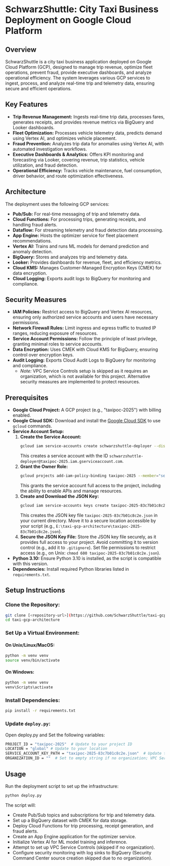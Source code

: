 # SchwarzShuttle: City Taxi Business Deployment on Google Cloud Platform

## Overview
SchwarzShuttle is a city taxi business application deployed on Google Cloud Platform (GCP), designed to manage trip revenue, optimize fleet operations, prevent fraud, provide executive dashboards, and analyze operational efficiency. The system leverages various GCP services to ingest, process, and analyze real-time trip and telemetry data, ensuring secure and efficient operations.

## Key Features
- **Trip Revenue Management:** Ingests real-time trip data, processes fares, generates receipts, and provides revenue metrics via BigQuery and Looker dashboards.
- **Fleet Optimization:** Processes vehicle telemetry data, predicts demand using Vertex AI, and optimizes vehicle placement.
- **Fraud Prevention:** Analyzes trip data for anomalies using Vertex AI, with automated investigation workflows.
- **Executive Dashboards & Analytics:** Offers KPI monitoring and forecasting via Looker, covering revenue, trip statistics, vehicle utilization, and fraud detection.
- **Operational Efficiency:** Tracks vehicle maintenance, fuel consumption, driver behavior, and route optimization effectiveness.

## Architecture
The deployment uses the following GCP services:
- **Pub/Sub:** For real-time messaging of trip and telemetry data.
- **Cloud Functions:** For processing trips, generating receipts, and handling fraud alerts.
- **Dataflow:** For streaming telemetry and fraud detection data processing.
- **App Engine:** Hosts the optimizer service for fleet placement recommendations.
- **Vertex AI:** Trains and runs ML models for demand prediction and anomaly detection.
- **BigQuery:** Stores and analyzes trip and telemetry data.
- **Looker:** Provides dashboards for revenue, fleet, and efficiency metrics.
- **Cloud KMS:** Manages Customer-Managed Encryption Keys (CMEK) for data encryption.
- **Cloud Logging:** Exports audit logs to BigQuery for monitoring and compliance.

## Security Measures
- **IAM Policies:** Restrict access to BigQuery and Vertex AI resources, ensuring only authorized service accounts and users have necessary permissions.
- **Network Firewall Rules:** Limit ingress and egress traffic to trusted IP ranges, reducing exposure of resources.
- **Service Account Permissions:** Follow the principle of least privilege, granting minimal roles to service accounts.
- **Data Encryption:** Uses CMEK with Cloud KMS for BigQuery, ensuring control over encryption keys.
- **Audit Logging:** Exports Cloud Audit Logs to BigQuery for monitoring and compliance.
  - *Note:* VPC Service Controls setup is skipped as it requires an organization, which is not available for this project. Alternative security measures are implemented to protect resources.

## Prerequisites
- **Google Cloud Project:** A GCP project (e.g., "taxipoc-2025") with billing enabled.
- **Google Cloud SDK:** Download and install the [Google Cloud SDK](https://cloud.google.com/sdk/docs/install) to use `gcloud` commands.
- **Service Account Setup:**
  1. **Create the Service Account:**
     ```bash
     gcloud iam service-accounts create schwarzshuttle-deployer --display-name="SchwarzShuttle Deployer" --description="Service account for deploying SchwarzShuttle infrastructure"  --project=taxipoc-2025
     ```
     This creates a service account with the ID `schwarzshuttle-deployer@taxipoc-2025.iam.gserviceaccount.com`.
  2. **Grant the Owner Role:**
     ```bash
     gcloud projects add-iam-policy-binding taxipoc-2025 --member="serviceAccount:schwarzshuttle-deployer@taxipoc-2025.iam.gserviceaccount.com" --role="roles/owner"
     ```
     This grants the service account full access to the project, including the ability to enable APIs and manage resources.
  3. **Create and Download the JSON Key:**
     ```bash
     gcloud iam service-accounts keys create taxipoc-2025-83c7b01c8c2e.json --iam-account=schwarzshuttle-deployer@taxipoc-2025.iam.gserviceaccount.com --project=taxipoc-2025
     ```
     This creates the JSON key file `taxipoc-2025-83c7b01c8c2e.json` in your current directory. Move it to a secure location accessible by your script (e.g., `E:\taxi-gcp-architecture\taxipoc-2025-83c7b01c8c2e.json`).
  4. **Secure the JSON Key File:**
     Store the JSON key file securely, as it provides full access to your project. Avoid committing it to version control (e.g., add it to `.gitignore`).
     Set file permissions to restrict access (e.g., on Unix: `chmod 600 taxipoc-2025-83c7b01c8c2e.json`).
- **Python 3.10:** Ensure Python 3.10 is installed, as the script is compatible with this version.
- **Dependencies:** Install required Python libraries listed in `requirements.txt`.

## Setup Instructions
### Clone the Repository:
```bash
git clone [<repository-url>](https://github.com/SchwarzShuttle/taxi-gcp-architecture.git)
cd taxi-gcp-architecture
```

### Set Up a Virtual Environment:
#### On Unix/Linux/MacOS:
```bash
python -m venv venv
source venv/bin/activate
```

#### On Windows:
```bash
python -m venv venv
venv\Scripts\activate
```

### Install Dependencies:
```bash
pip install -r requirements.txt
```

### Update `deploy.py`:
Open deploy.py and Set the following variables:
```bash
PROJECT_ID = "taxipoc-2025"  # Update to your project ID
LOCATION = "global" # Update to your location
SERVICE_ACCOUNT_KEY_PATH = "taxipoc-2025-83c7b01c8c2e.json"  # Update to your service account key path
ORGANIZATION_ID = ""  # Set to empty string if no organization; VPC Service Controls requires an organization
```

## Usage
Run the deployment script to set up the infrastructure:
```bash
python deploy.py
```

The script will:
- Create Pub/Sub topics and subscriptions for trip and telemetry data.
- Set up a BigQuery dataset with CMEK for data storage.
- Deploy Cloud Functions for trip processing, receipt generation, and fraud alerts.
- Create an App Engine application for the optimizer service.
- Initialize Vertex AI for ML model training and inference.
- Attempt to set up VPC Service Controls (skipped if no organization).
- Configure security monitoring with log sinks to BigQuery (Security Command Center source creation skipped due to no organization).

